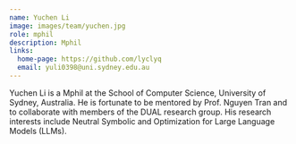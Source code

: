 ```yaml
---
name: Yuchen Li
image: images/team/yuchen.jpg
role: mphil
description: Mphil
links:
  home-page: https://github.com/lyclyq
  email: yuli0398@uni.sydney.edu.au
---
```

Yuchen Li is a Mphil at the School of Computer Science, University of Sydney, Australia. He is fortunate to be mentored by Prof. Nguyen Tran and to collaborate with members of the DUAL research group.
His research interests include Neutral Symbolic and Optimization for Large Language Models (LLMs).
